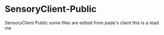 # SensoryClient-Public
SensoryClient Public some files are edited from pada's client
this is a read me 
